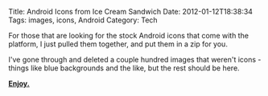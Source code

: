 Title: Android Icons from Ice Cream Sandwich
Date: 2012-01-12T18:38:34
Tags: images, icons, Android
Category: Tech


For those that are looking for the stock Android icons that come with the 
platform, I just pulled them together, and put them in a zip for you.

I've gone through and deleted a couple hundred images that weren't icons - 
things like blue backgrounds and the like, but the rest should be here.

**<a href="{filename}/archive/android-icons.zip">Enjoy.</a>**
